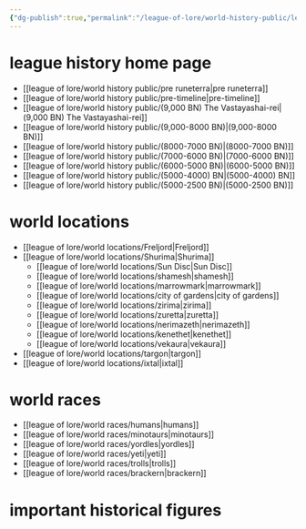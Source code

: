 ```yaml
---
{"dg-publish":true,"permalink":"/league-of-lore/world-history-public/league-history-home-page/","tags":["gardenEntry"]}
---
```


# league history home page
- [[league of lore/world history public/pre runeterra\|pre runeterra]]
- [[league of lore/world history public/pre-timeline\|pre-timeline]]
- [[league of lore/world history public/(9,000 BN) The Vastayashai-rei\|(9,000 BN) The Vastayashai-rei]]
- [[league of lore/world history public/(9,000-8000 BN)\|(9,000-8000 BN)]]
- [[league of lore/world history public/(8000-7000 BN)\|(8000-7000 BN)]]
- [[league of lore/world history public/(7000-6000 BN)\|(7000-6000 BN)]]
- [[league of lore/world history public/(6000-5000 BN)\|(6000-5000 BN)]]
- [[league of lore/world history public/(5000-4000) BN\|(5000-4000) BN]]
- [[league of lore/world history public/(5000-2500 BN)\|(5000-2500 BN)]]
# world locations 
- [[league of lore/world locations/Freljord\|Freljord]]
- [[league of lore/world locations/Shurima\|Shurima]]
	- [[league of lore/world locations/Sun Disc\|Sun Disc]]
	- [[league of lore/world locations/shamesh\|shamesh]]
	- [[league of lore/world locations/marrowmark\|marrowmark]]
	- [[league of lore/world locations/city of gardens\|city of gardens]]
	- [[league of lore/world locations/zirima\|zirima]]
	- [[league of lore/world locations/zuretta\|zuretta]]
	- [[league of lore/world locations/nerimazeth\|nerimazeth]]
	- [[league of lore/world locations/kenethet\|kenethet]]
	- [[league of lore/world locations/vekaura\|vekaura]]
- [[league of lore/world locations/targon\|targon]] 
- [[league of lore/world locations/ixtal\|ixtal]]
# world races
- [[league of lore/world races/humans\|humans]]
- [[league of lore/world races/minotaurs\|minotaurs]]
- [[league of lore/world races/yordles\|yordles]]
- [[league of lore/world races/yeti\|yeti]]
- [[league of lore/world races/trolls\|trolls]]
- [[league of lore/world races/brackern\|brackern]]
# important historical figures 
